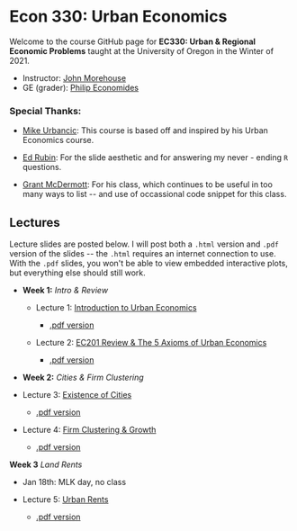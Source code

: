 

# Econ 330: Urban Economics

Welcome to the course GitHub page for __EC330: Urban & Regional Economic Problems__ taught at the University of Oregon in the Winter of 2021. 

- Instructor: [John Morehouse](https://www.johnmmorehouse.com/)
- GE (grader): [Philip Economides](https://sites.google.com/tcd.ie/philip-economides/home)


### Special Thanks:

  - [Mike Urbancic](https://twitter.com/urbancic?lang=en): This course is based off and inspired by his Urban Economics course. 
  
  - [Ed Rubin](http://edrub.in/): For the slide aesthetic and for answering my never - ending `R` questions. 
  
  - [Grant McDermott](https://grantmcdermott.com/): For his class, which continues to be useful in too many ways to list -- and use of occassional code snippet for this class.
  


## Lectures

Lecture slides are posted below. I will post both a `.html` version and `.pdf` version of the slides -- the `.html` requires an internet connection to use. With the `.pdf` slides, you won't be able to view embedded interactive plots, but everything else should still work.

- __Week 1:__ _Intro & Review_

  - Lecture 1: [Introduction to Urban Economics](https://rawcdn.githack.com/johnmorehouse/EC330-Winter2021/d8a6770e0e8095cf331740668d6f3c05822e16f3/slides/001-intro/lecture_one.html) 
  
    - [.pdf version](https://rawcdn.githack.com/johnmorehouse/EC330-Winter2021/61e6d925bdc00177c7cc5fd23ba454953d0eabb7/slides/001-intro/lecture_one.pdf)
    
  - Lecture 2: [EC201 Review & The 5 Axioms of Urban Economics](https://github.com/johnmorehouse/EC330-Winter2021/blob/main/slides/002-review/lecture_two.pdf)
  
     - [.pdf version](https://rawcdn.githack.com/johnmorehouse/EC330-Winter2021/983a90a6d73d36ee10c715280345034aca670abc/slides/002-review/lecture_two.pdf)
  
  
 - __Week 2:__ _Cities & Firm Clustering_ 
  

  - Lecture 3: [Existence of Cities](https://rawcdn.githack.com/johnmorehouse/EC330-Winter2021/64aef96f12ffd9c9bfaffa79582e30188ca57fab/slides/003-size/lecture_three.html)
  
    - [.pdf version](https://rawcdn.githack.com/johnmorehouse/EC330-Winter2021/64aef96f12ffd9c9bfaffa79582e30188ca57fab/slides/003-size/lecture_three.pdf)
  

  - Lecture 4: [Firm Clustering & Growth](https://rawcdn.githack.com/johnmorehouse/EC330-Winter2021/fb164c12cdaf68084d5bf9fc7ae413cb1a585ab4/slides/004-growth/lecture_four.html)
  
    - [.pdf version](https://rawcdn.githack.com/johnmorehouse/EC330-Winter2021/fb164c12cdaf68084d5bf9fc7ae413cb1a585ab4/slides/004-growth/lecture_four.pdf)
  
  __Week 3__ _Land Rents_
 
  -  Jan 18th: MLK day, no class

  - Lecture 5: [Urban Rents](https://rawcdn.githack.com/johnmorehouse/EC330-Winter2021/17a543673aa515d46ad9ac1206c396391b7e3a02/slides/005-rents/lecture_five.html)
  
    - [.pdf version](https://rawcdn.githack.com/johnmorehouse/EC330-Winter2021/17a543673aa515d46ad9ac1206c396391b7e3a02/slides/005-rents/lecture_five.pdf)
